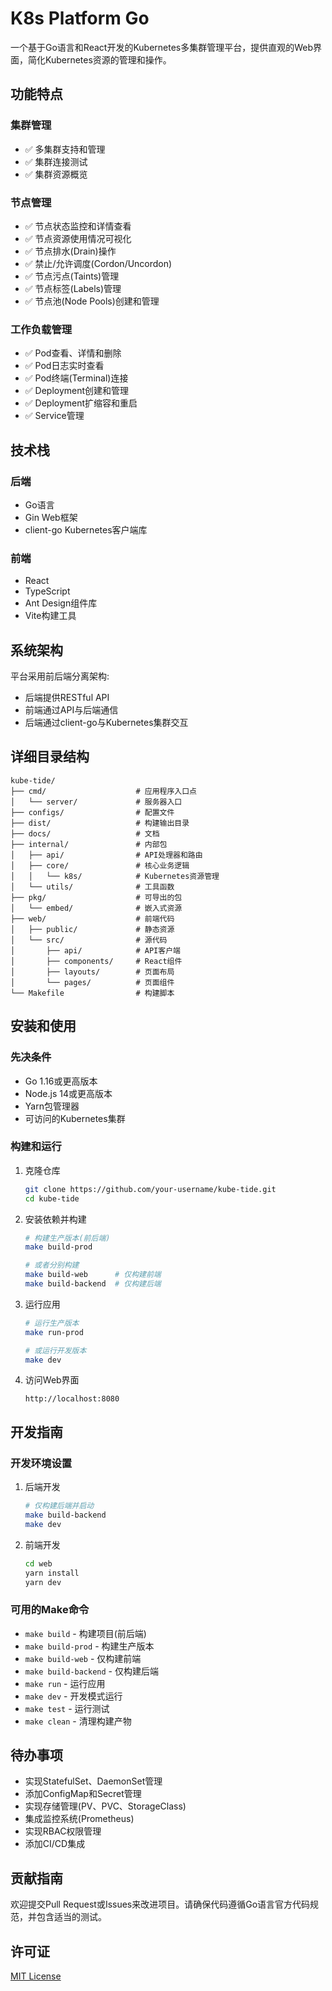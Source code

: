 # K8s Platform Go

一个基于Go语言和React开发的Kubernetes多集群管理平台，提供直观的Web界面，简化Kubernetes资源的管理和操作。

## 功能特点

### 集群管理

- ✅ 多集群支持和管理
- ✅ 集群连接测试
- ✅ 集群资源概览

### 节点管理

- ✅ 节点状态监控和详情查看
- ✅ 节点资源使用情况可视化
- ✅ 节点排水(Drain)操作
- ✅ 禁止/允许调度(Cordon/Uncordon)
- ✅ 节点污点(Taints)管理
- ✅ 节点标签(Labels)管理
- ✅ 节点池(Node Pools)创建和管理

### 工作负载管理

- ✅ Pod查看、详情和删除
- ✅ Pod日志实时查看
- ✅ Pod终端(Terminal)连接
- ✅ Deployment创建和管理
- ✅ Deployment扩缩容和重启
- ✅ Service管理

## 技术栈

### 后端

- Go语言
- Gin Web框架
- client-go Kubernetes客户端库

### 前端

- React
- TypeScript
- Ant Design组件库
- Vite构建工具

## 系统架构

平台采用前后端分离架构:

- 后端提供RESTful API
- 前端通过API与后端通信
- 后端通过client-go与Kubernetes集群交互

## 详细目录结构

```
kube-tide/
├── cmd/                    # 应用程序入口点
│   └── server/             # 服务器入口
├── configs/                # 配置文件
├── dist/                   # 构建输出目录
├── docs/                   # 文档
├── internal/               # 内部包
│   ├── api/                # API处理器和路由
│   ├── core/               # 核心业务逻辑
│   │   └── k8s/            # Kubernetes资源管理
│   └── utils/              # 工具函数
├── pkg/                    # 可导出的包
│   └── embed/              # 嵌入式资源
├── web/                    # 前端代码
│   ├── public/             # 静态资源
│   └── src/                # 源代码
│       ├── api/            # API客户端
│       ├── components/     # React组件
│       ├── layouts/        # 页面布局
│       └── pages/          # 页面组件
└── Makefile                # 构建脚本
```

## 安装和使用

### 先决条件

- Go 1.16或更高版本
- Node.js 14或更高版本
- Yarn包管理器
- 可访问的Kubernetes集群

### 构建和运行

1. 克隆仓库

    ```bash
    git clone https://github.com/your-username/kube-tide.git
    cd kube-tide
    ```

2. 安装依赖并构建

    ```bash
    # 构建生产版本(前后端)
    make build-prod
    
    # 或者分别构建
    make build-web      # 仅构建前端
    make build-backend  # 仅构建后端
    ```

3. 运行应用

    ```bash
    # 运行生产版本
    make run-prod
    
    # 或运行开发版本
    make dev
    ```

4. 访问Web界面

    ```textplain
    http://localhost:8080
    ```

## 开发指南

### 开发环境设置

1. 后端开发

    ```bash
    # 仅构建后端并启动
    make build-backend
    make dev
    ```

2. 前端开发

    ```bash
    cd web
    yarn install
    yarn dev
    ```

### 可用的Make命令

- `make build` - 构建项目(前后端)
- `make build-prod` - 构建生产版本
- `make build-web` - 仅构建前端
- `make build-backend` - 仅构建后端
- `make run` - 运行应用
- `make dev` - 开发模式运行
- `make test` - 运行测试
- `make clean` - 清理构建产物

## 待办事项

- 实现StatefulSet、DaemonSet管理
- 添加ConfigMap和Secret管理
- 实现存储管理(PV、PVC、StorageClass)
- 集成监控系统(Prometheus)
- 实现RBAC权限管理
- 添加CI/CD集成

## 贡献指南

欢迎提交Pull Request或Issues来改进项目。请确保代码遵循Go语言官方代码规范，并包含适当的测试。

## 许可证

[MIT License](LICENSE)
